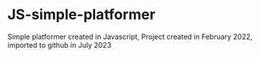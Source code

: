 # JS-simple-platformer
Simple platformer created in Javascript, Project created in February 2022, imported to github in July 2023 
